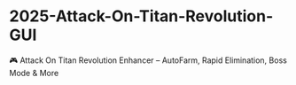 # 2025-Attack-On-Titan-Revolution-GUI
🎮 Attack On Titan Revolution Enhancer – AutoFarm, Rapid Elimination, Boss Mode &amp; More
